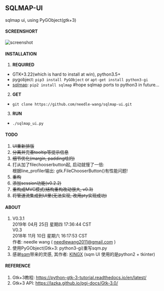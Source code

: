 ## SQLMAP-UI
sqlmap ui, using PyGObject(gtk+3) 


#### SCREENSHORT
![screenshot](https://github.com/needle-wang/sqlmap-ui/blob/master/screenshots/sqlmap-ui1.png)

#### INSTALLATION

1. **REQUIRED**  
  - GTK+3.22(which is hard to install at win), python3.5+  
  - pygobject: `pip3 install PyGObject` or `apt-get install python3-gi`  
  - [sqlmap](https://github.com/sqlmapproject/sqlmap): `pip2 install sqlmap` #hope sqlmap ports to python3 in future...
2. **GET**
  - `git clone https://github.com/needle-wang/sqlmap-ui.git`
3. **RUN**  
  - `./sqlmap_ui.py`

#### TODO
1. ~~UI重新排版~~
2. ~~分离并完善tooltip等提示信息~~
3. ~~细节优化(margin, padding啥的)~~
4. 打从加了filechooserbutton起, 启动就慢了一倍:  
   根据line_profiler输出: gtk.FileChooserButton()有性能问题!  
5. ~~重构~~
6. ~~添加session功能(v0.2.2)~~
7. ~~重构成MVC模式(结构重构改动很大, v0.3)~~
8. ~~将管道流集成到UI里(无法实现, 改用pty实现成功)~~

#### ABOUT
1. V0.3.1  
   2019年 04月 25日 星期四 17:36:44 CST  
   V0.3  
   2018年 11月 10日 星期六 16:17:53 CST  
   作者: needle wang ( needlewang2011@gmail.com )
2. 使用PyGObject(Gtk+3: python3-gi)重写sqm.py
3. 感谢[sqm](https://github.com/kxcode/gui-for-sqlmap)带来的灵感, 其作者: [KINGX](https://github.com/kxcode) (sqm UI 使用的是python2 + tkinter)

#### REFERENCE
1. Gtk+3教程: https://python-gtk-3-tutorial.readthedocs.io/en/latest/
2. Gtk+3 API: https://lazka.github.io/pgi-docs/Gtk-3.0/
